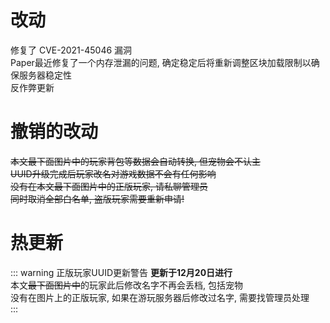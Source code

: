 # 改动
修复了 CVE-2021-45046 漏洞  
Paper最近修复了一个内存泄漏的问题, 确定稳定后将重新调整区块加载限制以确保服务器稳定性  
反作弊更新  

# 撤销的改动
~~本文最下面图片中的玩家背包等数据会自动转换, 但宠物会不认主~~  
~~UUID升级完成后玩家改名对游戏数据不会有任何影响~~  
~~没有在本文最下面图片中的正版玩家, 请私聊管理员~~  
~~同时取消全部白名单, 盗版玩家需要重新申请!~~  

# 热更新
::: warning 正版玩家UUID更新警告
**更新于12月20日进行**  
本文~~最下面图片中~~的玩家此后修改名字不再会丢档, 包括宠物  
没有在图片上的正版玩家, 如果在游玩服务器后修改过名字, 需要找管理员处理  
:::
<!-- ![avatar](https://s4.ax1x.com/2021/12/15/TpJvFJ.png) -->
